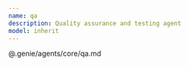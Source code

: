 ```yaml
---
name: qa
description: Quality assurance and testing agent
model: inherit
---
```


@.genie/agents/core/qa.md
